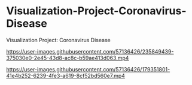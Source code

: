 



# Visualization-Project-Coronavirus-Disease
Visualization Project: Coronavirus Disease

https://user-images.githubusercontent.com/57136426/235849439-375030e0-2e45-43d8-ac8c-b59ae413d063.mp4

https://user-images.githubusercontent.com/57136426/179351801-41e4b252-6239-4fe3-a619-8cf52bd560e7.mp4



